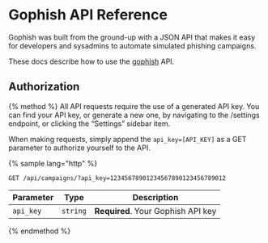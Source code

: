 # Gophish API Reference

Gophish was built from the ground-up with a JSON API that makes it easy for developers and sysadmins to automate simulated phishing campaigns.

These docs describe how to use the [gophish](https://getgophish.com) API.

## Authorization
{% method %}
All API requests require the use of a generated API key. You can find your API key, or generate a new one, by navigating to the /settings endpoint, or clicking the “Settings” sidebar item.

When making requests, simply append the `api_key=[API_KEY]` as a GET parameter to authorize yourself to the API.

{% sample lang="http" %}
```http
GET /api/campaigns/?api_key=12345678901234567890123456789012
```
| Parameter | Type | Description |
| --------- | ---- | ----------- |
| `api_key` | `string` | **Required**. Your Gophish API key |
{% endmethod %}


